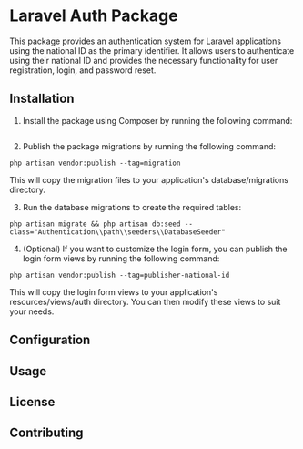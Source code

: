 # Laravel Auth Package

This package provides an authentication system for Laravel applications using the national ID as the primary identifier. It allows users to authenticate using their national ID and provides the necessary functionality for user registration, login, and password reset.

## Installation

1. Install the package using Composer by running the following command:
```

```

2. Publish the package migrations by running the following command:
```
php artisan vendor:publish --tag=migration
```
This will copy the migration files to your application's database/migrations directory.

3. Run the database migrations to create the required tables:
```
php artisan migrate && php artisan db:seed --class="Authentication\\path\\seeders\\DatabaseSeeder" 
```

4. (Optional) If you want to customize the login form, you can publish the login form views by running the following command:
```
php artisan vendor:publish --tag=publisher-national-id
```
This will copy the login form views to your application's resources/views/auth directory. You can then modify these views to suit your needs.

## Configuration

## Usage

## License

## Contributing
